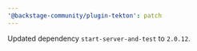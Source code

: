 ```yaml
---
'@backstage-community/plugin-tekton': patch
---
```


Updated dependency `start-server-and-test` to `2.0.12`.
